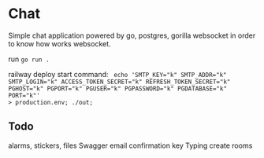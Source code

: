# Chat

Simple chat application powered by go, postgres, gorilla websocket in order to know how works websocket.

run  <code>go run .</code>                             

railway deploy start command: <code>
echo 'SMTP_KEY="k" SMTP_ADDR="k" SMTP_LOGIN="k" ACCESS_TOKEN_SECRET="k" REFRESH_TOKEN_SECRET="k" PGHOST="k" PGPORT="k" PGUSER="k" PGPASSWORD="k" PGDATABASE="k" PORT="k"' > production.env; ./out;
</code>
## Todo
alarms, stickers, files
Swagger
email confirmation key
Typing
create rooms
